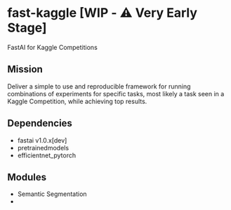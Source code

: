 # fast-kaggle [WIP - ⚠️ Very Early Stage]
FastAI for Kaggle Competitions

## Mission

Deliver a simple to use and reproducible framework for running combinations of experiments for specific tasks, most likely a task seen in a Kaggle Competition, while achieving top results.

## Dependencies

- fastai v1.0.x[dev]
- pretrainedmodels
- efficientnet_pytorch

## Modules
- Semantic Segmentation
- 
